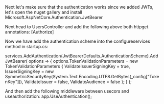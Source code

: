 Next let's make sure that the authentication works since we added JWTs, let's open the nuget gallery and install Microsoft.AspNetCore.Authentication.JwtBearer 

Next head to UsersController and add the following above both httpget annotations:
[Authorize]

Now we have add the authentication scheme into the configureservices method in startup.cs:

services.AddAuthentication(JwtBearerDefaults.AuthenticationScheme).AddJwtBearer(
                options => {
                    options.TokenValidationParameters = new TokenValidationParameters {
                        ValidateIssuerSigningKey = true,
                        IssuerSigningKey = new SymmetricSecurityKey(System.Text.Encoding.UTF8.GetBytes(_config["TokenKey"])),
                        ValidateIssuer = false,
                        ValidateAudience = false
                    };
                }
            );


And then add the following middleware between usecors and useauthorization:
app.UseAuthentication();
